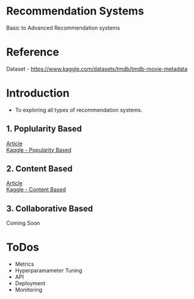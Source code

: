 # Recommendation Systems
Basic to Advanced Recommendation systems


# Reference

Dataset - https://www.kaggle.com/datasets/tmdb/tmdb-movie-metadata


# Introduction
- To exploring all types of recommendation systems.  



## 1. Poplularity Based
 
[Article](https://hashnode.com/preview/63008ddd74730d13020f14b9)  
[Kaggle - Popularity Based ](https://kaggle.com/rvbugged/popularity-based) 


## 2. Content Based

[Article](https://hashnode.com/preview/63008ddd74730d13020f14b9)    
[Kaggle - Content Based](https://kaggle.com/rvbugged/content-based)   

## 3. Collaborative Based

Coming Soon



# ToDos
 - Metrics
 - Hyperparamameter Tuning
 - API 
 - Deployment
 - Monitoring

 
 

